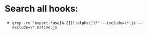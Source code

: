 # Search all hooks:
- `grep -rn "export.*use[A-Z][[:alpha:]]*" --include=\*.js --exclude=\*.native.js`
